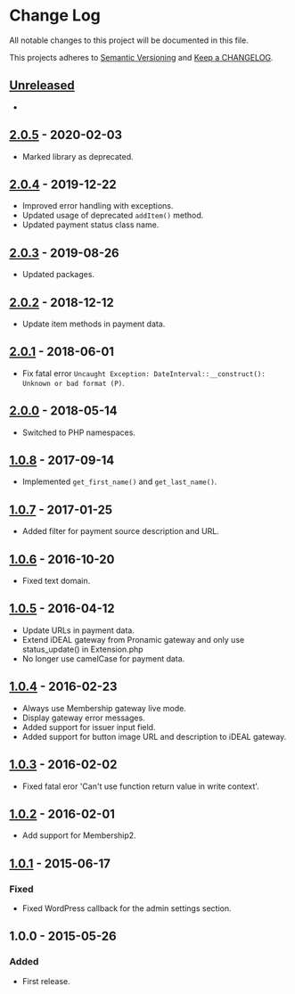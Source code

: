 # Change Log

All notable changes to this project will be documented in this file.

This projects adheres to [Semantic Versioning](http://semver.org/) and [Keep a CHANGELOG](http://keepachangelog.com/).

## [Unreleased][unreleased]
- 

## [2.0.5] - 2020-02-03
- Marked library as deprecated.

## [2.0.4] - 2019-12-22
- Improved error handling with exceptions.
- Updated usage of deprecated `addItem()` method.
- Updated payment status class name.

## [2.0.3] - 2019-08-26
- Updated packages.

## [2.0.2] - 2018-12-12
- Update item methods in payment data.

## [2.0.1] - 2018-06-01
- Fix fatal error `Uncaught Exception: DateInterval::__construct(): Unknown or bad format (P)`.

## [2.0.0] - 2018-05-14
- Switched to PHP namespaces.

## [1.0.8] - 2017-09-14
- Implemented `get_first_name()` and `get_last_name()`.

## [1.0.7] - 2017-01-25
- Added filter for payment source description and URL.

## [1.0.6] - 2016-10-20
- Fixed text domain.

## [1.0.5] - 2016-04-12
- Update URLs in payment data.
- Extend iDEAL gateway from Pronamic gateway and only use status_update() in Extension.php
- No longer use camelCase for payment data.

## [1.0.4] - 2016-02-23
- Always use Membership gateway live mode.
- Display gateway error messages.
- Added support for issuer input field.
- Added support for button image URL and description to iDEAL gateway.

## [1.0.3] - 2016-02-02
- Fixed fatal eror 'Can't use function return value in write context'.

## [1.0.2] - 2016-02-01
- Add support for Membership2.

## [1.0.1] - 2015-06-17
### Fixed
- Fixed WordPress callback for the admin settings section.

## 1.0.0 - 2015-05-26

### Added
- First release.

[unreleased]: https://github.com/wp-pay-extensions/membership/compare/2.0.5...HEAD
[2.0.5]: https://github.com/wp-pay-extensions/membership/compare/2.0.4...2.0.5
[2.0.4]: https://github.com/wp-pay-extensions/membership/compare/2.0.3...2.0.4
[2.0.3]: https://github.com/wp-pay-extensions/membership/compare/2.0.2...2.0.3
[2.0.2]: https://github.com/wp-pay-extensions/membership/compare/2.0.1...2.0.2
[2.0.1]: https://github.com/wp-pay-extensions/membership/compare/2.0.0...2.0.1
[2.0.0]: https://github.com/wp-pay-extensions/membership/compare/1.0.8...2.0.0
[1.0.8]: https://github.com/wp-pay-extensions/membership/compare/1.0.7...1.0.8
[1.0.7]: https://github.com/wp-pay-extensions/membership/compare/1.0.6...1.0.7
[1.0.6]: https://github.com/wp-pay-extensions/membership/compare/1.0.5...1.0.6
[1.0.5]: https://github.com/wp-pay-extensions/membership/compare/1.0.4...1.0.5
[1.0.4]: https://github.com/wp-pay-extensions/membership/compare/1.0.3...1.0.4
[1.0.3]: https://github.com/wp-pay-extensions/membership/compare/1.0.2...1.0.3
[1.0.2]: https://github.com/wp-pay-extensions/membership/compare/1.0.1...1.0.2
[1.0.1]: https://github.com/wp-pay-extensions/membership/compare/1.0.0...1.0.1
